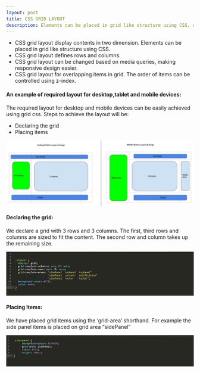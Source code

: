 ```yaml
---
layout: post
title: CSS GRID LAYOUT
description: Elements can be placed in grid like structure using CSS, css grid style, web site developer
---
```



* CSS grid layout display contents in two dimension. Elements can be placed in grid like structure using CSS.
* CSS grid layout defines rows and columns.
* CSS grid layout can be changed based on media queries, making responsive design easier.
* CSS grid layout for overlapping items in grid. The order of items can be controlled using z-index.


<h4 class="te-header"> An example of required layout for desktop,tablet and mobile devices: </h4>
The required layout for desktop and mobile devices can be easily achieved using grid css. Steps to achieve the layout will be:

* Declaring the grid
* Placing items

![ALT Grid style for desktop](/assets/Images/Blogs/css-grid-style/desiredlayout.png)


<script async src="//jsfiddle.net/Kiflay/Lsxkcvne/3/embed/html,css,result/dark/"></script>

<h4 class="te-header"> Declaring the grid: </h4>

We declare a grid with 3 rows and 3 columns. The first, third rows and columns  are sized to fit the content. The second row and column takes up the remaining size.  

![Declare the grid](/assets/Images/Blogs/css-grid-style/declareGrid.png)
 
<h4 class="te-header"> Placing Items: </h4>
We have placed grid items using the ‘grid-area’ shorthand. For example the side panel items is placed on grid area “sidePanel”
 
![placing items](/assets/Images/Blogs/css-grid-style/placingItems.png)





